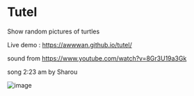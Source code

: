 # Tutel

Show random pictures of turtles

Live demo : https://awwwan.github.io/tutel/

sound from https://www.youtube.com/watch?v=8Gr3U19a3Gk

song 2:23 am by Sharou

![image](https://user-images.githubusercontent.com/69242299/135408470-f42e55df-8fe0-4681-986e-d2dc4307026d.png)
